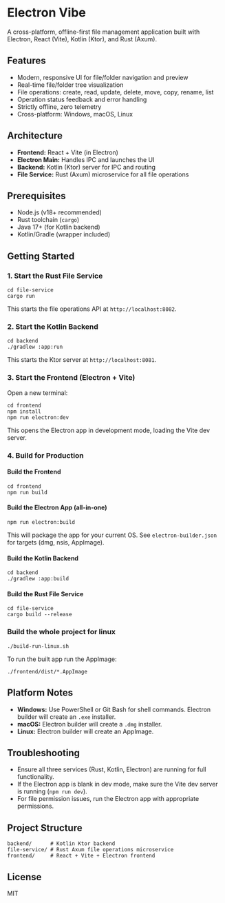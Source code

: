 # Electron Vibe

A cross-platform, offline-first file management application built with Electron, React (Vite), Kotlin (Ktor), and Rust (Axum).

## Features
- Modern, responsive UI for file/folder navigation and preview
- Real-time file/folder tree visualization
- File operations: create, read, update, delete, move, copy, rename, list
- Operation status feedback and error handling
- Strictly offline, zero telemetry
- Cross-platform: Windows, macOS, Linux

## Architecture
- **Frontend:** React + Vite (in Electron)
- **Electron Main:** Handles IPC and launches the UI
- **Backend:** Kotlin (Ktor) server for IPC and routing
- **File Service:** Rust (Axum) microservice for all file operations

## Prerequisites
- Node.js (v18+ recommended)
- Rust toolchain (`cargo`)
- Java 17+ (for Kotlin backend)
- Kotlin/Gradle (wrapper included)

## Getting Started

### 1. Start the Rust File Service
```
cd file-service
cargo run
```
This starts the file operations API at `http://localhost:8082`.

### 2. Start the Kotlin Backend
```
cd backend
./gradlew :app:run
```
This starts the Ktor server at `http://localhost:8081`.

### 3. Start the Frontend (Electron + Vite)
Open a new terminal:
```
cd frontend
npm install
npm run electron:dev
```
This opens the Electron app in development mode, loading the Vite dev server.

### 4. Build for Production
#### Build the Frontend
```
cd frontend
npm run build
```
#### Build the Electron App (all-in-one)
```
npm run electron:build
```
This will package the app for your current OS. See `electron-builder.json` for targets (dmg, nsis, AppImage).

#### Build the Kotlin Backend
```
cd backend
./gradlew :app:build
```
#### Build the Rust File Service
```
cd file-service
cargo build --release
```

### Build the whole project for linux
```
./build-run-linux.sh
```
To run the built app run the AppImage:
```
./frontend/dist/*.AppImage
```

## Platform Notes
- **Windows:** Use PowerShell or Git Bash for shell commands. Electron builder will create an `.exe` installer.
- **macOS:** Electron builder will create a `.dmg` installer.
- **Linux:** Electron builder will create an AppImage.

## Troubleshooting
- Ensure all three services (Rust, Kotlin, Electron) are running for full functionality.
- If the Electron app is blank in dev mode, make sure the Vite dev server is running (`npm run dev`).
- For file permission issues, run the Electron app with appropriate permissions.

## Project Structure
```
backend/      # Kotlin Ktor backend
file-service/ # Rust Axum file operations microservice
frontend/     # React + Vite + Electron frontend
```

## License
MIT
